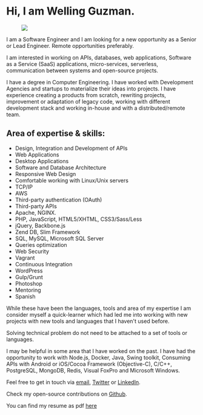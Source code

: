# Hi, I am Welling Guzman.

<figure id="MyFace"><img src="/images/my-face.jpg"></figure>

I am a Software Engineer and I am looking for a new opportunity as a Senior or Lead Engineer. Remote opportunities preferably.

I am interested in working on APIs, databases, web applications, Software as a Service (SaaS) applications, micro-services, serverless, communication between systems and open-source projects.

I have a degree in Computer Engineering. I have worked with Development Agencies and startups to materialize their ideas into projects. I have experience creating a products from scratch, rewriting projects, improvement or adaptation of legacy code, working with different development stack and working in-house and with a distributed/remote team.

## Area of expertise & skills:

- Design, Integration and Development of APIs
- Web Applications
- Desktop Applications
- Software and Database Architecture
- Responsive Web Design
- Comfortable working with Linux/Unix servers
- TCP/IP
- AWS
- Third-party authentication (OAuth)
- Third-party APIs
- Apache, NGINX.
- PHP, JavaScript, HTML5/XHTML, CSS3/Sass/Less
- jQuery, Backbone.js
- Zend DB, Slim Framework
- SQL, MySQL, Microsoft SQL Server
- Queries optimization
- Web Security
- Vagrant
- Continuous Integration
- WordPress
- Gulp/Grunt
- Photoshop
- Mentoring
- Spanish

While these have been the languages, tools and area of my expertise I am consider myself a quick-learner which had led me into working with new projects with new tools and languages that I haven't used before.

Solving technical problem do not need to be attached to a set of tools or languages.

I may be helpful in some area that I have worked on the past. I have had the opportunity to work with Node.js, Docker, Java, Swing toolkit, Consuming APIs with Android or iOS/Cocoa Framework (Objective-C), C/C++, PostgreSQL, MongoDB, Redis, Visual FoxPro and Microsoft Windows.

Feel free to get in touch via [email](&#109;&#097;&#105;&#108;&#116;&#111;:&#104;&#105;&#114;&#101;&#064;&#119;&#101;&#108;&#108;&#105;&#110;&#103;&#103;&#117;&#122;&#109;&#097;&#110;&#046;&#099;&#111;&#109;), [Twitter](https://twitter.com/WellingGuzman) or [LinkedIn](https://linkedin.com/in/wellingguzman).

Check my open-source contributions on [Github](https://github.com/WellingGuzman).

You can find my resume as pdf [here](/resume.pdf)